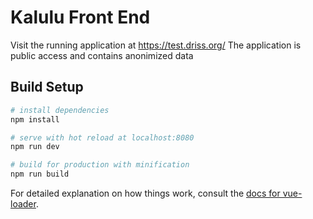 # Kalulu Front End

Visit the running application at https://test.driss.org/ 
The application is public access and contains anonimized data

## Build Setup

``` bash
# install dependencies
npm install

# serve with hot reload at localhost:8080
npm run dev

# build for production with minification
npm run build
```

For detailed explanation on how things work, consult the [docs for vue-loader](http://vuejs.github.io/vue-loader).
